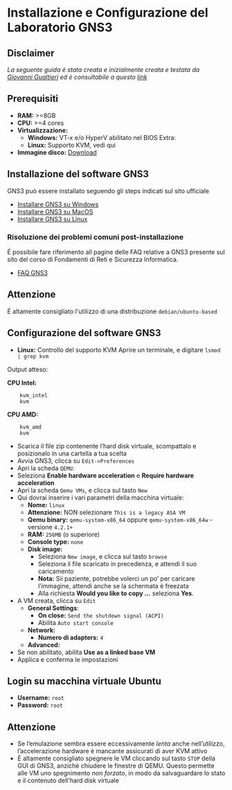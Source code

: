# Installazione e Configurazione del Laboratorio GNS3

## Disclaimer
*La seguente guida è stata creata e inizialmente creata e testata da <ins>Giovanni Gualtieri</ins> ed è consultabile a questo [link](https://giovix92.com/#/docs/personal/UNICAL/gns3_qemu)*

## Prerequisiti
- **RAM:** >=8GB
- **CPU:** >=4 cores
- **Virtualizzazione:** 
  - **Windows:** VT-x e/o HyperV abilitato nel BIOS Extra:
  - **Linux:** Supporto KVM, vedi qui
- **Immagine disco:** [Download](https://drive.google.com/drive/u/1/folders/16MRwTC0egDwqElUg4pH0MR370WEmd1ji)

## Installazione del software GNS3
GNS3 può essere installato seguendo gli steps indicati sul sito ufficiale
- [Installare GNS3 su Windows](https://docs.gns3.com/docs/getting-started/installation/windows) 
- [Installare GNS3 su MacOS](https://docs.gns3.com/docs/getting-started/installation/mac)
- [Installare GNS3 su Linux](https://docs.gns3.com/docs/getting-started/installation/linux/)


### Risoluzione dei problemi comuni post-installazione
É possibile fare riferimento all pagine delle FAQ relative a GNS3 presente sul sito del corso di Fondamenti di Reti e Sicurezza Informatica.
- [FAQ GNS3](https://sites.google.com/unical.it/inf-fondamentidiretiesicurezza/faq-gns3?authuser=0)


## Attenzione
É altamente consigliato l'utilizzo di una distribuzione `debian/ubuntu-based`

## Configurazione del software GNS3
 - **Linux:** Controllo del supporto KVM
Aprire un terminale, e digitare `lsmod | grep kvm`

Output atteso:

**CPU Intel:**

        kvm_intel
        kvm
**CPU AMD:**

        kvm_amd
        kvm


- Scarica il file zip contenente l’hard disk virtuale, scompattalo e posizionalo in una cartella a tua scelta
- Avvia GNS3, clicca su `Edit->Preferences`
- Apri la scheda `QEMU`:
- Seleziona **Enable hardware acceleration** e **Require hardware acceleration**
- Apri la scheda `Qemu VMs`, e clicca sul tasto `New`
- Qui dovrai inserire i vari parametri della macchina virtuale:
  - **Nome:** `linux`
  - **Attenzione:** NON selezionare `This is a legacy ASA VM`
  - **Qemu binary:** `qemu-system-x86_64` oppure `qemu-system-x86_64w` - versione `4.2.1+`
  - **RAM:** `256MB` (o superiore)
  - **Console type:** `none`
  - **Disk image:**
    - Seleziona `New image`, e clicca sul tasto `browse`
    - Seleziona il file scaricato in precedenza, e attendi il suo caricamento
    - **Nota:** Sii paziente, potrebbe volerci un po’ per caricare l’immagine, attendi anche se la schermata è freezata
    - Alla richiesta **Would you like to copy …** seleziona **Yes**.
- A VM creata, clicca su `Edit`
  - **General Settings**:
    - **On close:** `Send the shutdown signal (ACPI)`
    - Abilita `Auto start console`
  - **Network:**
    - **Numero di adapters:** `4`
  - **Advanced:**
- Se non abilitato, abilita **Use as a linked base VM**
- Applica e conferma le impostazioni

## Login su macchina virtuale Ubuntu
- **Username:** `root`
- **Password:** `root`

## Attenzione
- Se l’emulazione sembra essere eccessivamente *lenta* anche nell’utilizzo, l’accelerazione hardware è mancante assicurati di aver KVM attivo
- É altamente consigliato spegnere le VM cliccando sul tasto `STOP` della GUI di GNS3, anzichè chiudere le finestre di QEMU. Questo permette alle VM uno spegnimento *non forzato*, in modo da salvaguardare lo stato e il contenuto dell’hard disk virtuale
